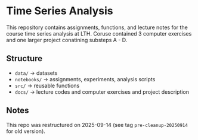 # Time Series Analysis

This repository contains assignments, functions, and lecture notes for the course time series analysis at LTH.
Coruse contained 3 computer exercises and one larger project conatining substeps A - D. 

## Structure
- `data/` → datasets  
- `notebooks/` → assignments, experiments, analysis scripts  
- `src/` → reusable functions  
- `docs/` → lecture codes and computer exercises and project description

## Notes
This repo was restructured on 2025-09-14 (see tag `pre-cleanup-20250914` for old version).
